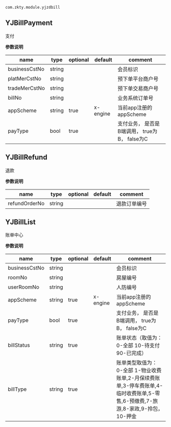 
`
com.zkty.module.yjzdbill
`



## YJBillPayment

支付

	
**参数说明**

| name                        | type      | optional | default   | comment  |
| --------------------------- | --------- | -------- | --------- |--------- |
| businessCstNo | string |  |  | 会员标识 |
| platMerCstNo | string |  |  | 预下单平台商户号 |
| tradeMerCstNo | string |  |  | 预下单交易商户号 |
| billNo | string |  |  | 业务系统订单号 |
| appScheme | string | true | x-engine | 当前app注册的appScheme |
| payType | bool | true |  | 支付业务， 是否是 B端调用，  true为B， false为C |


## YJBillRefund

退款

	
**参数说明**

| name                        | type      | optional | default   | comment  |
| --------------------------- | --------- | -------- | --------- |--------- |
| refundOrderNo | string |  |  | 退款订单编号 |


## YJBillList

账单中心

	
**参数说明**

| name                        | type      | optional | default   | comment  |
| --------------------------- | --------- | -------- | --------- |--------- |
| businessCstNo | string |  |  | 会员标识 |
| roomNo | string |  |  | 房屋编号 |
| userRoomNo | string |  |  | 人防编号 |
| appScheme | string | true | x-engine | 当前app注册的appScheme |
| payType | bool | true |  | 支付业务， 是否是 B端调用，  true为B， false为C |
| billStatus | string | true |  |  账单状态（取值为：0-全部  10-待支付  90-已完成） |
| billType | string | true |  | 账单类型取值为：0-全部 1-物业收费账单,2-月保续费账单,3-停车费账单,4-临时收费账单,5-零售,6-预缴费,7-旅游,8-家政,9-拎包，10-押金 |

    